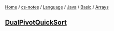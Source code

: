 [Home](https://mengxianbin.github.io) /
[cs-notes](https://mengxianbin.github.io/cs-notes/site) /
[Language](https://mengxianbin.github.io/cs-notes/site/Language) /
[Java](https://mengxianbin.github.io/cs-notes/site/Language/Java) /
[Basic](https://mengxianbin.github.io/cs-notes/site/Language/Java/Basic) /
[Arrays](https://mengxianbin.github.io/cs-notes/site/Language/Java/Basic/Arrays)

## [DualPivotQuickSort](https://mengxianbin.github.io/cs-notes/site/Language/Java/Basic/Arrays/DualPivotQuickSort/)
